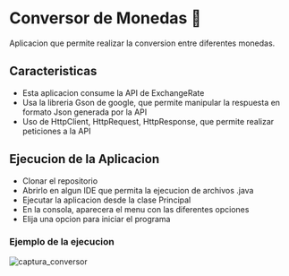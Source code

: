 # Conversor de Monedas :currency_exchange:
Aplicacion que permite realizar la conversion entre diferentes monedas.

## Caracteristicas
- Esta aplicacion consume la API de ExchangeRate
- Usa la libreria Gson de google, que permite manipular la respuesta en formato Json generada por la API
- Uso de HttpClient, HttpRequest, HttpResponse, que permite realizar peticiones a la API

##  Ejecucion de la Aplicacion
- Clonar el repositorio
- Abrirlo en algun IDE que permita la ejecucion de archivos .java
- Ejecutar la aplicacion desde la clase Principal
- En la consola, aparecera el menu con las diferentes opciones
- Elija una opcion para iniciar el programa

### Ejemplo de la ejecucion

![captura_conversor](https://github.com/wil2022/challenge_conversor_monedas/assets/90671090/d41b284e-d59d-4eb7-a399-82e151f05598)
